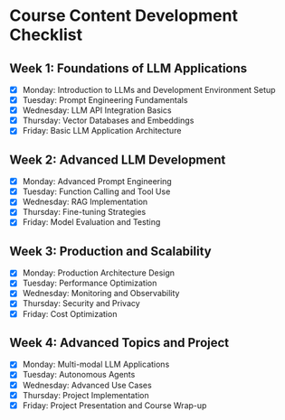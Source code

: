 # Course Content Development Checklist

## Week 1: Foundations of LLM Applications
- [x] Monday: Introduction to LLMs and Development Environment Setup
- [x] Tuesday: Prompt Engineering Fundamentals
- [x] Wednesday: LLM API Integration Basics
- [x] Thursday: Vector Databases and Embeddings
- [x] Friday: Basic LLM Application Architecture

## Week 2: Advanced LLM Development
- [x] Monday: Advanced Prompt Engineering
- [x] Tuesday: Function Calling and Tool Use
- [x] Wednesday: RAG Implementation
- [x] Thursday: Fine-tuning Strategies
- [x] Friday: Model Evaluation and Testing

## Week 3: Production and Scalability
- [x] Monday: Production Architecture Design
- [x] Tuesday: Performance Optimization
- [x] Wednesday: Monitoring and Observability
- [x] Thursday: Security and Privacy
- [x] Friday: Cost Optimization

## Week 4: Advanced Topics and Project
- [x] Monday: Multi-modal LLM Applications
- [x] Tuesday: Autonomous Agents
- [x] Wednesday: Advanced Use Cases
- [x] Thursday: Project Implementation
- [x] Friday: Project Presentation and Course Wrap-up

